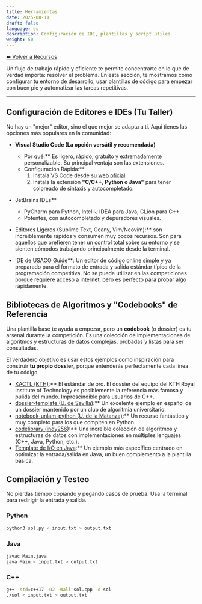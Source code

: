 ```yaml
---
title: Herramientas
date: 2025-08-11
draft: false
language: es
description: Configuración de IDE, plantillas y script útiles
weight: 50
---
```


[⬅ Volver a Recursos](../)

Un flujo de trabajo rápido y eficiente te permite concentrarte en lo que de verdad importa: resolver el problema. En esta sección, te mostramos cómo configurar tu entorno de desarrollo, usar plantillas de código para empezar con buen pie y automatizar las tareas repetitivas.

---


## Configuración de Editores e IDEs (Tu Taller)

No hay un "mejor" editor, sino el que mejor se adapta a ti. Aquí tienes las opciones más populares en la comunidad:

- **Visual Studio Code (La opción versátil y recomendada)**
  - Por qué:** Es ligero, rápido, gratuito y extremadamente personalizable. Su principal ventaja son las extensiones.
  - Configuración Rápida:**
    1. Instala VS Code desde su [web oficial](https://code.visualstudio.com/).
    2. Instala la extensión **"C/C++, Python o Java"** para tener coloreado de sintaxis y autocompletado.

- JetBrains IDEs**
  - PyCharm para Python, IntelliJ IDEA para Java, CLion para C++.
  - Potentes, con autocompletado y depuradores visuales.

- Editores Ligeros (Sublime Text, Geany, Vim/Neovim):** son increíblemente rápidos y consumen muy pocos recursos. Son para aquellos que prefieren tener un control total sobre su entorno y se sienten cómodos trabajando principalmente desde la terminal.

- [IDE de USACO Guide](https://ide.usaco.guide/)**: Un editor de código online simple y ya preparado para el formato de entrada y salida estándar típico de la programación competitiva. No se puede utilizar en las competiciones porque requiere acceso a internet, pero es perfecto para probar algo rápidamente.


## Bibliotecas de Algoritmos y "Codebooks" de Referencia

Una plantilla base te ayuda a empezar, pero un **codebook** (o dossier) es tu arsenal durante la competición. Es una colección de implementaciones de algoritmos y estructuras de datos complejas, probadas y listas para ser consultadas.

El verdadero objetivo es usar estos ejemplos como inspiración para construir **tu propio dossier**, porque entenderás perfectamente cada línea de tu código.

- [KACTL (KTH)](https://github.com/kth-competitive-programming/kactl/blob/main/kactl.pdf):** El estándar de oro. El dossier del equipo del KTH Royal Institute of Technology es posiblemente la referencia más famosa y pulida del mundo. Imprescindible para usuarios de C++.
- [dossier-template (U. de Sevilla)](https://github.com/algoritmiaUS/dossier-template):** Un excelente ejemplo en español de un dossier mantenido por un club de algoritmia universitario.
- [notebook-unlam-python (U. de la Matanza)](https://github.com/LautaroLasorsa/notebook-unlam-python/blob/main/notebook/notebook.pdf):** Un recurso fantástico y muy completo para los que compiten en Python.
- [codelibrary (indy256)](https://github.com/indy256/codelibrary):** Una increíble colección de algoritmos y estructuras de datos con implementaciones en múltiples lenguajes (C++, Java, Python, etc.).
- [Template de I/O en Java](https://github.com/jeffrey-xiao/competitive-programming/blob/master/src/codebook/Template.java):** Un ejemplo más específico centrado en optimizar la entrada/salida en Java, un buen complemento a la plantilla básica.


## Compilación y Testeo

No pierdas tiempo copiando y pegando casos de prueba. Usa la terminal para redirigir la entrada y salida.


### Python

```bash
python3 sol.py < input.txt > output.txt
```


### Java

```bash
javac Main.java
java Main < input.txt > output.txt
```


### C++

```bash
g++ -std=c++17 -O2 -Wall sol.cpp -o sol
./sol < input.txt > output.txt
```
